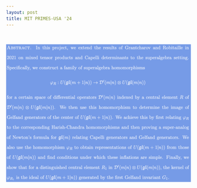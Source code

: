 ```yaml
---
layout: post
title: MIT PRIMES-USA '24
---
```

<br>
<!-- ![abstract dark](https://github.com/shihankanungo/shihankanungo.github.io/blob/master/primes-24-1-dblue.png#gh-dark-mode-only) -->

![abstract light](https://github.com/shihankanungo/shihankanungo.github.io/blob/master/primes-24-1-lblue.png)

